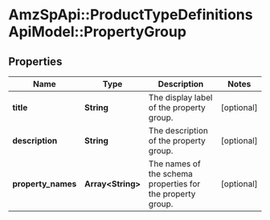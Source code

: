 # AmzSpApi::ProductTypeDefinitionsApiModel::PropertyGroup

## Properties
Name | Type | Description | Notes
------------ | ------------- | ------------- | -------------
**title** | **String** | The display label of the property group. | [optional] 
**description** | **String** | The description of the property group. | [optional] 
**property_names** | **Array&lt;String&gt;** | The names of the schema properties for the property group. | [optional] 

